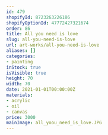 ```yaml
---
id: 479
shopifyId: 8723263226186
shopifyOptionId: 47772427321674
order: 86
title: All you need is love
slug: all-you-need-is-love
url: art-works/all-you-need-is-love
aliases: []
categories:
- painting
inStock: true
isVisible: true
height: 70
width: 70
date: 2021-01-01T00:00:00Z
materials:
- acrylic
- oil
- canvas
price: 3000
mainImage: all_yoou_need_is_love.JPG
---
```

